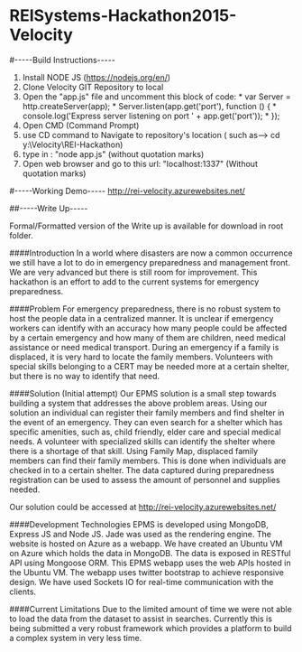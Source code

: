 # REISystems-Hackathon2015-Velocity

#-----Build Instructions-----
1. Install NODE JS (https://nodejs.org/en/)
2. Clone Velocity GIT Repository to local
3. Open the "app.js" file and uncomment this block of code:
       * var Server = http.createServer(app);
       *    Server.listen(app.get('port'), function () {
       *     console.log('Express server listening on port ' + app.get('port'));
       *        });
4. Open CMD (Command Prompt)
5. use CD command to Navigate to repository's location ( such as--> cd y:\Velocity\REI-Hackathon)
6. type in : "node app.js"   (without quotation marks)
7. Open web browser and go to this url: "localhost:1337" (Without quotation marks)


#-----Working Demo-----
http://rei-velocity.azurewebsites.net/


##-----Write Up-----

Formal/Formatted version of the Write up is available for download in root folder.

####Introduction
In a world where disasters are now a common occurrence we still have a lot to do in emergency preparedness and management front. We are very advanced but there is still room for improvement. This hackathon is an effort to add to the current systems for emergency preparedness. 

####Problem
For emergency preparedness, there is no robust system to host the people data in a centralized manner. It is unclear if emergency workers can identify with an accuracy how many people could be affected by a certain emergency and how many of them are children, need medical assistance or need medical transport. During an emergency if a family is displaced, it is very hard to locate the family members. Volunteers with special skills belonging to a CERT may be needed more at a certain shelter, but there is no way to identify that need. 

####Solution (Initial attempt)
Our EPMS solution is a small step towards building a system that addresses the above problem areas. Using our solution an individual can register their family members and find shelter in the event of an emergency. They can even search for a shelter which has specific amenities, such as, child friendly, elder care and special medical needs. A volunteer with specialized skills can identify the shelter where there is a shortage of that skill. Using Family Map, displaced family members can find their family members. This is done when individuals are checked in to a certain shelter. The data captured during preparedness registration can be used to assess the amount of personnel and supplies needed.

Our solution could be accessed at http://rei-velocity.azurewebsites.net/  

####Development Technologies
EPMS is developed using MongoDB, Express JS and Node JS. Jade was used as the rendering engine. The website is hosted on Azure as a webapp. We have created an Ubuntu VM on Azure which holds the data in MongoDB. The data is exposed in RESTful API using Mongoose ORM. This EPMS webapp uses the web APIs hosted in the Ubuntu VM. The webapp uses twitter bootstrap to achieve responsive design. We have used Sockets IO for real-time communication with the clients. 

####Current Limitations
Due to the limited amount of time we were not able to load the data from the dataset to assist in searches. Currently this is being submitted a very robust framework which provides a platform to build a complex system in very less time. 



